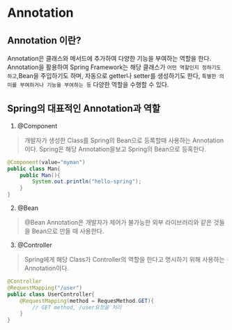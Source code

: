 # Annotation

## Annotation 이란?

Annotation은 클래스와 메서드에 추가하여 다양한 기능을 부여하는 역할을 한다. Annotation을 활용하여 Spring Framework는 해당 클래스가 `어떤 역할인지 정하기도 하고`,Bean을 주입하기도 하며, 자동으로 getter나 setter를 생성하기도 한다, `특별한 의미를 부여하거나 기능을 부여하는 등` 다양한 역할을 수행할 수 있다.

## Spring의 대표적인 Annotation과 역할

1. @Component

>개발자가 생성한 Class를 Spring의 Bean으로 등록할때 사용하는 Annotation이다. Spring은 해당 Annotation을보고 Spring의 Bean으로 등혹한다.

```java
@Component(value="myman")
public class Man{
    public Man(){
        System.out.println("hello-spring");
    }
}
```

2. @Bean

>@Bean Annotation은 개발자가 제어가 불가능한 외부 라이브러리와 같은 것들을 Bean으로 만들 때 사용한다.

3. @Controller

>Spring에게 해당 Class가 Controller의 역할을 한다고 명시하기 위해 사용하는 Annotation이다.

```java
@Controller
@RequestMapping("/user")
public class UserController{
    @RequestMapping(method = RequesMethod.GET){
        // GET method, /user요청을 처리
    }
}
```


